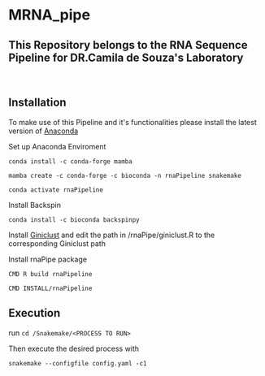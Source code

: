 # MRNA_pipe

## This Repository belongs to the RNA Sequence Pipeline for DR.Camila de Souza's Laboratory 

<br>

## Installation
To make use of this Pipeline and it's functionalities please install the latest version of [Anaconda](https://www.anaconda.com/)

Set up Anaconda Enviroment 

`conda install -c conda-forge mamba`


`mamba create -c conda-forge -c bioconda -n rnaPipeline snakemake `

`conda activate rnaPipeline`

Install Backspin 

`conda install -c bioconda backspinpy`

Install [Giniclust](https://github.com/lanjiangboston/GiniClust) and edit the path in /rnaPipe/giniclust.R to the corresponding Giniclust path 

Install rnaPipe package

`CMD R build rnaPipeline`

`CMD INSTALL/rnaPipeline`

## Execution 

run `cd /Snakemake/<PROCESS TO RUN>`

Then execute the desired process with 

`snakemake --configfile config.yaml -c1 `

